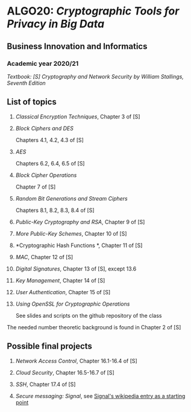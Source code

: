 # ALGO20: *Cryptographic Tools for Privacy in Big Data* #
## Business Innovation and Informatics  ##
### Academic year 2020/21 ###

*Textbook: [S] Cryptography and Network Security by William Stallings, Seventh Edition*


## List of topics ##

1. *Classical Encryption Techniques*, Chapter 3 of [S]

2. *Block Ciphers and DES*

    Chapters 4.1, 4.2, 4.3 of [S]

3. *AES*

    Chapters 6.2, 6.4, 6.5 of [S]

4. *Block Cipher Operations*

    Chapter 7 of [S]

5. *Random Bit Generations and Stream Ciphers*

    Chapters 8.1, 8.2, 8.3, 8.4 of [S]

6. *Public-Key Cryptography and RSA*, Chapter 9 of [S]

7. *More Public-Key Schemes*, Chapter 10 of [S]

8. *Cryptographic Hash Functions *, Chapter 11 of [S]

9. *MAC*, Chapter 12 of [S]

10. *Digital Signatures*, Chapter 13 of [S], except 13.6

11. *Key Management*, Chapter 14 of [S]

12. *User Authentication*, Chapter 15 of [S]

13. *Using OpenSSL for Cryptographic Operations*

    See slides and scripts on the github repository of the class

The needed number theoretic background is found in Chapter 2 of [S]



## Possible final projects ##

1. *Network Access Control*, Chapter 16.1-16.4 of [S]

2. *Cloud Security*, Chapter 16.5-16.7 of [S]

3. *SSH*, Chapter 17.4 of [S]

4. *Secure messaging: Signal*, see [Signal's wikipedia entry as a starting point](https://en.wikipedia.org/wiki/Signal_Protocol)


